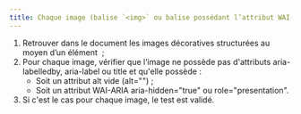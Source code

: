 ```yaml
---
title: Chaque image (balise `<img>` ou balise possédant l’attribut WAI-ARIA role="img") porteuse d’information a-t-elle une alternative textuelle ?
---
```


1. Retrouver dans le document les images décoratives structurées au moyen d’un élément <img> ;
2. Pour chaque image, vérifier que l’image ne possède pas d'attributs aria-labelledby, aria-label ou title et qu'elle possède :
    * Soit un attribut alt vide (alt="") ;
    * Soit un attribut WAI-ARIA aria-hidden="true" ou role="presentation".
3. Si c'est le cas pour chaque image, le test est validé.
